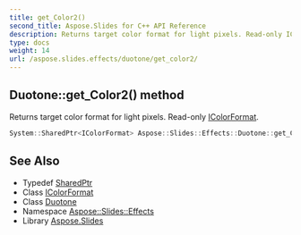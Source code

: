 ```yaml
---
title: get_Color2()
second_title: Aspose.Slides for C++ API Reference
description: Returns target color format for light pixels. Read-only IColorFormat.
type: docs
weight: 14
url: /aspose.slides.effects/duotone/get_color2/
---
```

## Duotone::get_Color2() method


Returns target color format for light pixels. Read-only [IColorFormat](../../../aspose.slides/icolorformat/).

```cpp
System::SharedPtr<IColorFormat> Aspose::Slides::Effects::Duotone::get_Color2() override
```

## See Also

* Typedef [SharedPtr](../../../system/sharedptr/)
* Class [IColorFormat](../../../aspose.slides/icolorformat/)
* Class [Duotone](../)
* Namespace [Aspose::Slides::Effects](../../)
* Library [Aspose.Slides](../../../)